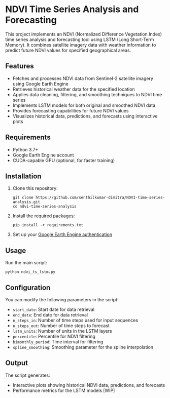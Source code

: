 # NDVI Time Series Analysis and Forecasting

This project implements an NDVI (Normalized Difference Vegetation Index) time series analysis and forecasting tool using LSTM (Long Short-Term Memory). It combines satellite imagery data with weather information to predict future NDVI values for specified geographical areas.

## Features

- Fetches and processes NDVI data from Sentinel-2 satellite imagery using Google Earth Engine
- Retrieves historical weather data for the specified location
- Applies data cleaning, filtering, and smoothing techniques to NDVI time series
- Implements LSTM models for both original and smoothed NDVI data
- Provides forecasting capabilities for future NDVI values
- Visualizes historical data, predictions, and forecasts using interactive plots

## Requirements

- Python 3.7+
- Google Earth Engine account
- CUDA-capable GPU (optional, for faster training)

## Installation

1. Clone this repository:

   ```shell
   git clone https://github.com/senthilkumar-dimitra/NDVI-time-series-analysis.git
   cd ndvi-time-series-analysis
   ```

2. Install the required packages:

   ```shell
   pip install -r requirements.txt
   ```

3. Set up your [Google Earth Engine authentication](https://developers.google.com/earth-engine/guides/auth)

## Usage

Run the main script:

```shell
python ndvi_ts_lstm.py
```

## Configuration

You can modify the following parameters in the script:

- `start_date`: Start date for data retrieval
- `end_date`: End date for data retrieval
- `n_steps_in`: Number of time steps used for input sequences
- `n_steps_out`: Number of time steps to forecast
- `lstm_units`: Number of units in the LSTM layers
- `percentile`: Percentile for NDVI filtering
- `bimonthly_period`: Time interval for filtering
- `spline_smoothing`: Smoothing parameter for the spline interpolation

## Output

The script generates:

- Interactive plots showing historical NDVI data, predictions, and forecasts
- Performance metrics for the LSTM models [WIP]


